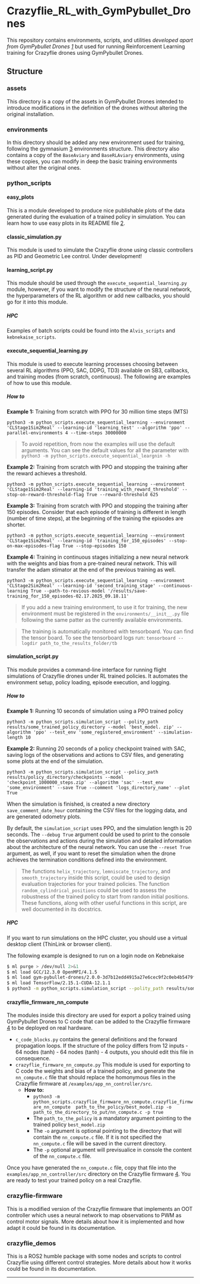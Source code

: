 # Crazyflie_RL_with_GymPybullet_Drones
This repository contains environments, scripts, and utilities _developed apart from GymPybullet Drones [1]_ but used 
for running Reinforcement Learning training for Crazyflie drones using GymPybullet Drones.

## Structure
### assets
This directory is a copy of the assets in GymPybullet Drones intended to introduce modifications in the definition 
of the drones without altering the original installation.

### environments
In this directory should be added any new environment used for training, following the gymnasium [3] environments 
structure. This directory also contains a copy of the `BaseAviary` and `BaseRLAviary` environments, using these 
copies, you can modify in deep the basic training environments without alter the original ones.

### python_scripts
#### easy_plots
This is a module developed to produce nice publishable plots of the data generated during the evaluation of a trained 
policy in simulation. You can learn how to use easy plots in its README file [2].

#### classic_simulation.py
This module is used to simulate the Crazyflie drone using classic controllers as PID and Geometric Lee control. 
Under development!

#### learning_script.py
This module should be used through the `execute_sequential_learning.py` module, however, if you want to modify the 
structure of the neural network, the hyperparameters of the RL algorithm or add new callbacks, you should go for it 
into this module.

##### HPC
Examples of batch scripts could be found into the `Alvis_scripts` and `kebnekaise_scripts`.

#### execute_sequential_learning.py
This module is used to execute learning processes choosing between several RL algorithms (PPO, SAC, DDPG, TD3) 
available on SB3, callbacks, and training modes (from scratch, continuous). The following are examples of how to use 
this module.

##### How to
**Example 1:** Training from scratch with PPO for 30 million time steps (MTS)

```shell
python3 -m python_scripts.execute_sequential_learning --environment 'CLStage1Sim2Real' --learning-id 'learning_test' --algorithm 'ppo' --parallel-environments 4 --time-steps 30000000
```

> To avoid repetition, from now the examples will use the default arguments. You can see the default values for all 
the parameter with `python3 -m python_scripts.execute_sequential_leargnin -h`

**Example 2:** Training from scratch with PPO and stopping the training after the reward achieves a threshold.

```shell
python3 -m python_scripts.execute_sequential_learning --environment 'CLStage1Sim2Real' --learning-id 'training_with_reward_threshold' --stop-on-reward-threshold-flag True --reward-threshold 625
```

**Example 3:** Training from scratch with PPO and stopping the training after 150 episodes. Consider that each 
episode of training is different in length (number of time steps), at the beginning of the training the episodes are 
shorter.

```shell
python3 -m python_scripts.execute_sequential_learning --environment 'CLStage1Sim2Real' --learning-id 'training_for_150_episodes' --stop-on-max-episodes-flag True --stop-episodes 150
```

**Example 4:** Training in continuous stages initializing a new neural network with the weights and bias from a 
pre-trained neural network. This will transfer the adam stimator at the end of the previous training as well.

```shell
python3 -m python_scripts.execute_sequential_learning --environment 'CLStage2Sim2Real' --learning-id 'second_training_stage' --continuous-learning True --path-to-revious-model '/results/save-training_for_150_episodes-02.17.2025_09.18.11'
```

> If you add a new training environment, to use it for training, the new environment must be registered 
> in the `environments/__init__.py` file following the same patter as the currently available environments.

> The training is automatically monitored with tensorboard. You can find the tensor board. To see the tensorboard 
> logs run:
> `tensorboard --logdir path_to_the_results_folder/tb`

#### simulation_script.py
This module provides a command-line interface for running flight simulations of Crazyflie drones under RL trained 
policies. It automates the environment setup, policy loading, episode execution, and logging.

##### How to
**Example 1:** Running 10 seconds of simulation using a PPO trained policy
```shell
python3 -m python_scripts.simulation_script --polity_path results/some_trained_policy_directory --model 'best_model. zip' --algorithm 'ppo' --test_env 'some_registered_environment' --simulation-length 10
```
**Example 2:** Running 20 seconds of a policy checkpoint trained with SAC, saving logs of the observations and actions 
to CSV files, and generating some plots at the end of the simulation.
```shell
python3 -m python_scripts.simulation_script --policy_path results/policy_directory/checkpoints --model 'checkpoint_1000000_steps.zip' --algorithm 'sac' --test_env 'some_environment' --save True --comment 'logs_directory_name' --plot True
```
When the simulation is finished, is created a new directory `save_comment_date_hour` containing the CSV files for 
the logging data, and are generated odometry plots.

By default, the `simulation_script` uses PPO, and the simulation length is 20 seconds. The `--debug True` argument 
could be used to print to the console the observations and actions during the simulation and detailed information 
about the architecture of the neural network. You can use the `--reset True` argument, as well, if you want to reset 
the simulation when the drone achieves the termination conditions defined into the environment.

> The functions `helix_trajectory`, `lemniscate_trajectory`, and `smooth_trajectory` inside this script, could be 
> used to design evaluation trajectories for your trained policies. The function `random_cylindrical_positions` 
> could be used to assess the robustness of the trained policy to start from randon initial positions. These 
> functions, along with other useful functions in this script, are well documented in its docstrics.

##### HPC
If you want to run simulations on the HPC cluster, you should use a virtual desktop client (ThinLink or browser client).

The following example is designed to run on a login node on Kebnekaise
```bash
$ ml purge > /dev/null 2>&1
$ ml load GCC/12.3.0 OpenMPI/4.1.5
$ ml load gym-pybullet-drones/2.0.0-3d7b12edd4915a27e6cec9f2c0eb4b5479f7735e
$ ml load TensorFlow/2.15.1-CUDA-12.1.1
$ python3 -m python_scripts.simulation_script --polity_path results/some_trained_policy_directory --model 'best_model. zip' --algorithm 'ppo' --test_env 'some_registered_environment' --simulation-length 10
```
#### crazyflie_firmware_nn_compute
The modules inside this directory are used for export a policy trained using GymPybullet Drones to C code that can
be added to the Crazyflie firmware [4] to be deployed on real hardware.
- `c_code_blocks.py` contains the general definitions and the forward propagation loops. If the structure of the
  policy differs from 12 inputs - 64 nodes (tanh) - 64 nodes (tanh) - 4 outputs, you should edit this file in
  consequence.
- `crazyflie_firmware_nn_compute.py` This module is used for exporting to C code the weights and bias of a trained
  policy, and generate the `nn_compute.c` file that should replace the homonymous files in the Crazyflie firmware at
  `/examples/app_nn_controller/src`.
  - **How to:**
    - `python3 -m python_scripts.crazyflie_firmware_nn_compute.crazyflie_firmware_nn_compute 
    path_to_the_policy/best_model.zip -o path_to_the_directory_to_put/nn_compute.c -p true`
    - The `path_to_the_policy` is a mandatory argument pointing to the trained policy `best_model.zip`
    - The `-o` argument is optional pointing to the directory that will contain the `nn_compute.c` file. If it is not
      specified the `nn_compute.c` file will be saved in the current directory.
    - The `-p` optional argument will previsualice in console the content of the `nn_compute.c` file.

Once you have generated the `nn_compute.c` file, copy that file into the `examples/app_nn_controller/src` directory on
the Crazyflie firmware [4]. You are ready to test your trained policy on a real Crazyflie.

### crazyflie-firmware
This is a modified version of the Crazyflie firmware that implements an OOT controller which uses a neural network 
to map observations to PWM as control motor signals. More details about how it is implemented and how adapt it could 
be found in its documentation.

### crazyflie_demos
This is a ROS2 humble package with some nodes and scripts to control Crazyflie using different control strategies. 
More details about how it works could be found in its documentation.

---
[1]: https://github.com/utiasDSL/gym-pybullet-drones
[2]: python_scripts/easy_plots/README.md
[3]: https://gymnasium.farama.org/
[4]: https://github.com/piratax007/crazyflie-firmware